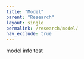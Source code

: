 ```yaml
---
title: "Model"
parent: "Research"
layout: single
permalink: /research/model/
nav_exclude: true
---
```



model info test
